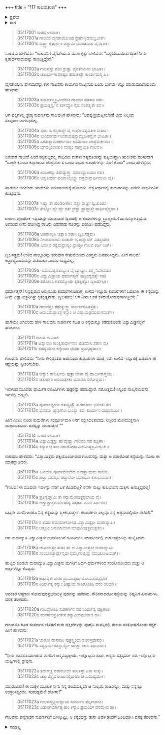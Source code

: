 +++
title = "117 ಗಾಲವಚರಿತಃ"
+++

<details><summary>ಪ್ರವೇಶ</summary>


।।   ಓಂ ಓಂ ನಮೋ ನಾರಾಯಣಾಯ।।   ಶ್ರೀ ವೇದವ್ಯಾಸಾಯ ನಮಃ ।।

ಶ್ರೀ ಕೃಷ್ಣದ್ವೈಪಾಯನ ವೇದವ್ಯಾಸ ವಿರಚಿತ  

**ಶ್ರೀ ಮಹಾಭಾರತ**

**ಉದ್ಯೋಗ ಪರ್ವ**

**ಭಗವದ್ಯಾನ ಪರ್ವ**

**ಅಧ್ಯಾಯ 117**

</details>


<details><summary>ಸಾರ</summary>
ಗಾಲವನು ಗರುಡನಿಗೆ ಇನ್ನೂ ೨೦೦ ಕುದುರೆಗಳ ಕೊರತೆಯಿದೆ ಎಂದು ಹೇಳಲು ಗರುಡನು ಅಂಥಹ ಕುದುರೆಗಳಿರುವುದೇ ೬೦೦ ಎಂದು ಹೇಳಿ ಅವುಗಳೊಂದಿಗೆ ಮಾಧವಿಯನ್ನು ವಿಶ್ವಾಮಿತ್ರನಿಗಿತ್ತು ಗುರುದಕ್ಷಿಣೆಯನ್ನು ಪೂರ್ಣಗೊಳಿಸೆಂದು ಸೂಚಿಸುವುದು (1-9). ವಿಶ್ವಾಮಿತ್ರನು ಕುದುರೆಗಳನ್ನು ಮತ್ತು ಮಾಧವಿಯನ್ನು ಸ್ವೀಕರಿಸಿ ಗಾಲವನನ್ನು ಋಣಮುಕ್ತನನ್ನಾಗಿ ಮಾಡಿ, ಮಾಧವಿಯಲ್ಲಿ ಅಷ್ಟಕನೆನ್ನುವ ಪುತ್ರನನ್ನು ಪಡೆದುದು (10-17). ಗಾಲವನು ಮಾಧವಿಯನ್ನು ಅವಳ ತಂದೆಗೆ ಒಪ್ಪಿಸಿ ವನಕ್ಕೆ ತೆರಳಿದುದು (18-23).

</details>


> 05117001 ನಾರದ ಉವಾಚ।  
05117001a ಗಾಲವಂ ವೈನತೇಯೋಽಥ ಪ್ರಹಸನ್ನಿದಮಬ್ರವೀತ್।  
05117001c ದಿಷ್ಟ್ಯಾ ಕೃತಾರ್ಥಂ ಪಶ್ಯಾಮಿ ಭವಂತಮಿಹ ವೈ ದ್ವಿಜ।।

ನಾರದನು ಹೇಳಿದನು: “ಗಾಲವನಿಗೆ ವೈನತೇಯನು ಮುಗುಳ್ನಕ್ಕು ಹೇಳಿದನು: “ಒಳ್ಳೆಯದಾಯಿತು ದ್ವಿಜ! ನೀನು ಕೃತಾರ್ಥನಾದುದನ್ನು ಕಾಣುತ್ತಿದ್ದೇನೆ.”

> 05117002a ಗಾಲವಸ್ತು ವಚಃ ಶ್ರುತ್ವಾ ವೈನತೇಯೇನ ಭಾಷಿತಂ।  
05117002c ಚತುರ್ಭಾಗಾವಶಿಷ್ಟಂ ತದಾಚಖ್ಯೌ ಕಾರ್ಯಮಸ್ಯ ಹಿ।।

ವೈನತೇಯನು ಹೇಳಿದುದನ್ನು ಕೇಳಿ ಗಾಲವನು ಕಾರ್ಯದ ನಾಲ್ಕನೆಯ ಒಂದು ಭಾಗವು ಇನ್ನೂ ಮಾಡುವುದಿದೆಯೆಂದು ಹೇಳಿದನು.

> 05117003a ಸುಪರ್ಣಸ್ತ್ವಬ್ರವೀದೇನಂ ಗಾಲವಂ ಪತತಾಂ ವರಃ।  
05117003c ಪ್ರಯತ್ನಸ್ತೇ ನ ಕರ್ತವ್ಯೋ ನೈಷ ಸಂಪತ್ಸ್ಯತೇ ತವ।।

ಆಗ ಪಕ್ಷಿಗಳಲ್ಲಿ ಶ್ರೇಷ್ಠ ಸುಪರ್ಣನು ಗಾಲವನಿಗೆ ಹೇಳಿದನು: “ಅದಕ್ಕೆ ಪ್ರಯತ್ನಿಸಬೇಡ! ಅದು ನಿನ್ನಿಂದ ಸಂಪೂರ್ಣವಾಗುವುದಿಲ್ಲ.

> 05117004a ಪುರಾ ಹಿ ಕನ್ಯಕುಬ್ಜೇ ವೈ ಗಾಧೇಃ ಸತ್ಯವತೀಂ ಸುತಾಂ।   
05117004c ಭಾರ್ಯಾರ್ಥೇಽವರಯತ್ಕನ್ಯಾಮೃಚೀಕಸ್ತೇನ ಭಾಷಿತಃ।।  
05117005a ಏಕತಃಶ್ಯಾಮಕರ್ಣಾನಾಂ ಹಯಾನಾಂ ಚಂದ್ರವರ್ಚಸಾಂ।  
05117005c ಭಗವನ್ದೀಯತಾಂ ಮಹ್ಯಂ ಸಹಸ್ರಮಿತಿ ಗಾಲವ।।

ಏಕೆಂದರೆ ಗಾಲವ! ಹಿಂದೆ ಕನ್ಯಕುಬ್ಜದಲ್ಲಿ ಗಾಧಿಯು ಮಗಳು ಸತ್ಯವತಿಯನ್ನು ಪತ್ನಿಯನ್ನಾಗಿ ಋಚೀಕನು ವರಿಸುವಾಗ “ಒಂದೇ ಕಿವಿಯು ಕಪ್ಪಾಗಿರುವ ಚಂದ್ರವರ್ಚಸ ಒಂದು ಸಾವಿರ ಕುದುರೆಗಳನ್ನು ನನಗೆ ಕೊಡು” ಎಂದು ಹೇಳಿದ್ದನು.

> 05117006a ಋಚೀಕಸ್ತು ತಥೇತ್ಯುಕ್ತ್ವಾ ವರುಣಸ್ಯಾಲಯಂ ಗತಃ।  
05117006c ಅಶ್ವತೀರ್ಥೇ ಹಯಾಽಲ್ಲಬ್ಧ್ವಾ ದತ್ತವಾನ್ಪಾರ್ಥಿವಾಯ ವೈ।।

ಹಾಗೆಯೇ ಆಗಲೆಂದು ಋಚೀಕನು ವರುಣಾಲಯಕ್ಕೆ ಹೋದನು. ಅಶ್ವತೀರ್ಥದಲ್ಲಿ ಕುದುರೆಗಳನ್ನು ಪಡೆದು ಪಾರ್ಥಿವನಿಗೆ ಕೊಟ್ಟಿದ್ದನು.

> 05117007a ಇಷ್ಟ್ವಾ ತೇ ಪುಂಡರೀಕೇಣ ದತ್ತಾ ರಾಜ್ಞಾ ದ್ವಿಜಾತಿಷು।  
05117007c ತೇಭ್ಯೋ ದ್ವೇ ದ್ವೇ ಶತೇ ಕ್ರೀತ್ವಾ ಪ್ರಾಪ್ತಾಸ್ತೇ ಪಾರ್ಥಿವೈಸ್ತದಾ।।

ರಾಜನು ಪುಂಡರೀಕ ಇಷ್ಟಿಯನ್ನು ಮಾಡುವಾಗ ದ್ವಿಜರಲ್ಲಿ ಆ ಕುದುರೆಗಳನ್ನು ಬ್ರಾಹ್ಮಣರಿಗೆ ದಾನವನ್ನಾಗಿತ್ತಿದ್ದನು. ಅವರಿಂದ ನೀನು ಹೋಗಿದ್ದ ರಾಜರು ಎರಡೆರಡು ನೂರನ್ನು ಖರೀದಿಸಿ ಪಡೆದಿದ್ದರು.

> 05117008a ಅಪರಾಣ್ಯಪಿ ಚತ್ವಾರಿ ಶತಾನಿ ದ್ವಿಜಸತ್ತಮ।  
05117008c ನೀಯಮಾನಾನಿ ಸಂತಾರೇ ಹೃತಾನ್ಯಾಸನ್ ವಿತಸ್ತಯಾ।  
05117008e ಏವಂ ನ ಶಕ್ಯಮಪ್ರಾಪ್ಯಂ ಪ್ರಾಪ್ತುಂ ಗಾಲವ ಕರ್ಹಿ ಚಿತ್।।

ದ್ವಿಜಸತ್ತಮ! ಉಳಿದ ನಾಲ್ನೂರನ್ನು ತರುವಾಗ ಸೇತುವೆಯಿಂದ ವಿತಸ್ತನು ಅಪಹರಿಸಿದ್ದನು. ಹೀಗೆ ಗಾಲವ! ಅಪ್ರಾಪ್ಯವಾದುದನ್ನು ಪಡೆಯಲು ಎಂದೂ ಸಾಧ್ಯವಿಲ್ಲ.

> 05117009a ಇಮಾಮಶ್ವಶತಾಭ್ಯಾಂ ವೈ ದ್ವಾಭ್ಯಾಂ ತಸ್ಮೈ ನಿವೇದಯ।  
05117009c ವಿಶ್ವಾಮಿತ್ರಾಯ ಧರ್ಮಾತ್ಮನ್ ಷಡ್ಭಿರಶ್ವಶತೈಃ ಸಹ।  
05117009e ತತೋಽಸಿ ಗತಸಮ್ಮೋಹಃ ಕೃತಕೃತ್ಯೋ ದ್ವಿಜರ್ಷಭ।।

ಧರ್ಮಾತ್ಮನ್! ನಿನ್ನಲ್ಲಿರುವ ಆರುನೂರು ಕುದುರೆಗಳೊಂದಿಗೆ, ಉಳಿದ ಇನ್ನೂರು ಕುದುರೆಗಳಿಗೆ ಬದಲಾಗಿ ಈ ಕನ್ಯೆಯನ್ನು ನೀನು ವಿಶ್ವಾಮಿತ್ರನಿಗಿತ್ತು ಕೃತಕೃತ್ಯನಾಗು. ದ್ವಿಜರ್ಷಭ! ಆಗ ನೀನು ಚಿಂತೆ ಕಳೆದುಕೊಂಡವನಾಗುತ್ತೀಯೆ.”

> 05117010a ಗಾಲವಸ್ತಂ ತಥೇತ್ಯುಕ್ತ್ವಾ ಸುಪರ್ಣಸಹಿತಸ್ತತಃ।  
05117010c ಆದಾಯಾಶ್ವಾಂಶ್ಚ ಕನ್ಯಾಂ ಚ ವಿಶ್ವಾಮಿತ್ರಮುಪಾಗಮತ್।।

ಹಾಗೆಯೇ ಆಗಲೆಂದು ಹೇಳಿ ಗಾಲವನು ಸುಪರ್ಣನ ಸಹಿತ ಆ ಕನ್ಯೆಯನ್ನೂ ಕರೆದುಕೊಂಡು ವಿಶ್ವಾಮಿತ್ರನಲ್ಲಿಗೆ ಹೋದನು.

> 05117011 ಗಾಲವ ಉವಾಚ।  
05117011a ಅಶ್ವಾನಾಂ ಕಾಂಕ್ಷಿತಾರ್ಥಾನಾಂ ಷಡಿಮಾನಿ ಶತಾನಿ ವೈ।  
05117011c ಶತದ್ವಯೇನ ಕನ್ಯೇಯಂ ಭವತಾ ಪ್ರತಿಗೃಹ್ಯತಾಂ।।

ಗಾಲವನು ಹೇಳಿದನು: “ನೀನು ಕೇಳಿದಂತಹ ಆರುನೂರು ಕುದುರೆಗಳು ಮಾತ್ರ ಇವೆ. ಉಳಿದ ಇನ್ನೂರಕ್ಕೆ ಬದಲಾಗಿ ಈ ಕನ್ಯೆಯನ್ನು ಸ್ವೀಕರಿಸಬೇಕು.

> 05117012a ಅಸ್ಯಾಂ ರಾಜರ್ಷಿಭಿಃ ಪುತ್ರಾ ಜಾತಾ ವೈ ಧಾರ್ಮಿಕಾಸ್ತ್ರಯಃ।  
05117012c ಚತುರ್ಥಂ ಜನಯತ್ವೇಕಂ ಭವಾನಪಿ ನರೋತ್ತಮ।।

ಇವಳಿಂದ ಮೂವರು ಧಾರ್ಮಿಕ ರಾಜರ್ಷಿಗಳು ಪುತ್ರರನ್ನು ಪಡೆದಿದ್ದಾರೆ. ನರೋತ್ತಮ! ನಿನ್ನಿಂದ ನಾಲ್ಕನೆಯವನು ಇವಳಲ್ಲಿ ಹುಟ್ಟಲಿ.

> 05117013a ಪೂರ್ಣಾನ್ಯೇವಂ ಶತಾನ್ಯಷ್ಟೌ ತುರಗಾಣಾಂ ಭವಂತು ತೇ।  
05117013c ಭವತೋ ಹ್ಯನೃಣೋ ಭೂತ್ವಾ ತಪಃ ಕುರ್ಯಾಂ ಯಥಾಸುಖಂ।।

ಹೀಗೆ ಎಂಟು ನೂರು ಕುದುರೆಗಳು ಸಂಪೂರ್ಣವಾಗಿ ನಿನಗೆ ಸಲ್ಲಿಸಿದಂತಾದವು. ನಿನ್ನಿಂದ ಋಣಮುಕ್ತನಾಗಿ ಯಥಾಸುಖವಾಗಿ ತಪಸ್ಸನ್ನು ಮಾಡುತ್ತೇನೆ.””

> 05117014 ನಾರದ ಉವಾಚ।  
05117014a ವಿಶ್ವಾಮಿತ್ರಸ್ತು ತಂ ದೃಷ್ಟ್ವಾ ಗಾಲವಂ ಸಹ ಪಕ್ಷಿಣಾ।  
05117014c ಕನ್ಯಾಂ ಚ ತಾಂ ವರಾರೋಹಾಮಿದಮಿತ್ಯಬ್ರವೀದ್ವಚಃ।।

ನಾರದನು ಹೇಳಿದನು: “ವಿಶ್ವಾಮಿತ್ರನು ಪಕ್ಷಿಯೊಂದಿಗಿರುವ ಗಾಲವನನ್ನು ಮತ್ತು ಆ ವರಾರೋಹೆ ಕನ್ಯೆಯನ್ನು ನೋಡಿ ಈ ಮಾತನ್ನಾಡಿದನು.

> 05117015a ಕಿಮಿಯಂ ಪೂರ್ವಮೇವೇಹ ನ ದತ್ತಾ ಮಮ ಗಾಲವ।  
05117015c ಪುತ್ರಾ ಮಮೈವ ಚತ್ವಾರೋ ಭವೇಯುಃ ಕುಲಭಾವನಾಃ।।

“ಗಾಲವ! ಈ ಮೊದಲೇ ಇವಳನ್ನು ನನಗೆ ಏಕೆ ಕೊಡಲಿಲ್ಲ? ನನಗೇ ನಾಲ್ಕು ಕುಲಭಾವನ ಮಕ್ಕಳು ಆಗುತ್ತಿದ್ದರಲ್ಲ!

> 05117016a ಪ್ರತಿಗೃಹ್ಣಾಮಿ ತೇ ಕನ್ಯಾಮೇಕಪುತ್ರಫಲಾಯ ವೈ।  
05117016c ಅಶ್ವಾಶ್ಚಾಶ್ರಮಮಾಸಾದ್ಯ ತಿಷ್ಠಂತು ಮಮ ಸರ್ವಶಃ।।

ಒಬ್ಬನೇ ಮಗನಿಗಾದರೂ ನಿನ್ನ ಕನ್ಯೆಯನ್ನು ಸ್ವೀಕರಿಸುತ್ತೇನೆ. ಕುದುರೆಗಳು ಎಲ್ಲವೂ ನನ್ನ ಆಶ್ರಮದಲ್ಲಿಯೇ ನೆಲೆಸಲಿ.”

> 05117017a ಸ ತಯಾ ರಮಮಾಣೋಽಥ ವಿಶ್ವಾಮಿತ್ರೋ ಮಹಾದ್ಯುತಿಃ।  
05117017c ಆತ್ಮಜಂ ಜನಯಾಮಾಸ ಮಾಧವೀಪುತ್ರಮಷ್ಟಕಂ।।

ಆಗ ಮಹಾದ್ಯುತಿ ವಿಶ್ವಾಮಿತ್ರನು ಅವಳೊಂದಿಗೆ ರಮಿಸಿದನು. ಮಾಧವಿಯಲ್ಲಿ ಮಗ ಅಷ್ಟಕನನ್ನು ಹುಟ್ಟಿಸಿದನು.

> 05117018a ಜಾತಮಾತ್ರಂ ಸುತಂ ತಂ ಚ ವಿಶ್ವಾಮಿತ್ರೋ ಮಹಾದ್ಯುತಿಃ।  
05117018c ಸಂಯೋಜ್ಯಾರ್ಥೈಸ್ತಥಾ ಧರ್ಮೈರಶ್ವೈಸ್ತೈಃ ಸಮಯೋಜಯತ್।।

ಹುಟ್ಟಿದ ಕೂಡಲೇ ಮಹಾದ್ಯುತಿ ವಿಶ್ವಾಮಿತ್ರನು ಮಗನಿಗೆ ಅರ್ಥ-ಧರ್ಮಗಳಿಂದ ಸಂಯೋಜಿಸಿದನು ಮತ್ತು ಆ ಅಶ್ವಗಳನ್ನೂ ಕೊಟ್ಟನು.

> 05117019a ಅಥಾಷ್ಟಕಃ ಪುರಂ ಪ್ರಾಯಾತ್ತದಾ ಸೋಮಪುರಪ್ರಭಂ।   
05117019c ನಿರ್ಯಾತ್ಯ ಕನ್ಯಾಂ ಶಿಷ್ಯಾಯ ಕೌಶಿಕೋಽಪಿ ವನಂ ಯಯೌ।।

ಅನಂತರ ಅಷ್ಟಕನು ಸೋಮಪುರಪ್ರಭೆಯುಳ್ಳ ಪುರವನ್ನು ಪಡೆದನು. ಕೌಶಿಕನಾದರೋ ಕನ್ಯೆಯನ್ನು ಶಿಷ್ಯನಿಗೆ ಹಿಂದಿರುಗಿಸಿ, ವನಕ್ಕೆ ತೆರಳಿದನು.

> 05117020a ಗಾಲವೋಽಪಿ ಸುಪರ್ಣೇನ ಸಹ ನಿರ್ಯಾತ್ಯ ದಕ್ಷಿಣಾಂ।  
05117020c ಮನಸಾಭಿಪ್ರತೀತೇನ ಕನ್ಯಾಮಿದಮುವಾಚ ಹ।।

ಗಾಲವನೂ ಕೂಡ ಸುಪರ್ಣನ ಜೊತೆಗೆ ಗುರು ದಕ್ಷಿಣೆಗಳನ್ನು ಪೂರೈಸಿ ಮನಸ್ಸಿನಲ್ಲಿ ತುಂಬಾ ಸಂತೋಷಗೊಂಡು ಕನ್ಯೆಗೆ ಹೀಗೆ ಹೇಳಿದನು:

> 05117021a ಜಾತೋ ದಾನಪತಿಃ ಪುತ್ರಸ್ತ್ವಯಾ ಶೂರಸ್ತಥಾಪರಃ।  
05117021c ಸತ್ಯಧರ್ಮರತಶ್ಚಾನ್ಯೋ ಯಜ್ವಾ ಚಾಪಿ ತಥಾಪರಃ।।

“ನೀನು ದಾನಪತಿಯಾಗಿರುವ ಮಗನಿಗೆ ಜನ್ಮವಿತ್ತಿದ್ದೀಯೆ. ಇನ್ನೊಬ್ಬನು ಶೂರ. ಅನ್ಯನು ಸತ್ಯಧರ್ಮ ರತ. ಇನ್ನೊಬ್ಬನು ಯಜ್ಞಗಳಲ್ಲಿ ಶ್ರೇಷ್ಠನು.

> 05117022a ತದಾಗಚ್ಚ ವರಾರೋಹೇ ತಾರಿತಸ್ತೇ ಪಿತಾ ಸುತೈಃ।  
05117022c ಚತ್ವಾರಶ್ಚೈವ ರಾಜಾನಸ್ತಥಾಹಂ ಚ ಸುಮಧ್ಯಮೇ।।

ವರಾರೋಹೇ! ಈ ಮಕ್ಕಳ ಮೂಲಕ ನೀನು ನಿನ್ನ ತಂದೆಯಲ್ಲದೇ ಆ ನಾಲ್ವರು ರಾಜರನ್ನೂ, ಮತ್ತು ನನ್ನನ್ನೂ ಉದ್ಧರಿಸಿದ್ದೀಯೆ. ಸುಮಧ್ಯಮೇ! ಹೋಗು!”

> 05117023a ಗಾಲವಸ್ತ್ವಭ್ಯನುಜ್ಞಾಯ ಸುಪರ್ಣಂ ಪನ್ನಗಾಶನಂ।  
05117023c ಪಿತುರ್ನಿರ್ಯಾತ್ಯ ತಾಂ ಕನ್ಯಾಂ ಪ್ರಯಯೌ ವನಮೇವ ಹ।।

ಗಾಲವನು ಪನ್ನಗಾಶನ ಸುಪರ್ಣನಿಗೆ ಬೀಳ್ಕೊಟ್ಟು, ಆ ಕನ್ಯೆಯನ್ನು ತಾನೇ ಅವಳ ತಂದೆಗೆ ಹಿಂದಿರುಗಿಸಿ ವನಕ್ಕೆ ತೆರಳಿದನು.”


<details><summary>ಸಮಾಪ್ತಿ</summary>

ಇತಿ ಶ್ರೀ ಮಹಾಭಾರತೇ ಉದ್ಯೋಗ ಪರ್ವಣಿ ಭಗವದ್ಯಾನ ಪರ್ವಣಿ ಗಾಲವಚರಿತೇ ಸಪ್ತದಶಾಧಿಕಶತತಮೋಽಧ್ಯಾಯಃ।  
ಇದು ಶ್ರೀ ಮಹಾಭಾರತದಲ್ಲಿ ಉದ್ಯೋಗ ಪರ್ವದಲ್ಲಿ ಭಗವದ್ಯಾನ ಪರ್ವದಲ್ಲಿ ಗಾಲವಚರಿತೆಯಲ್ಲಿ ನೂರಾಹದಿನೇಳನೆಯ ಅಧ್ಯಾಯವು.

</details>
